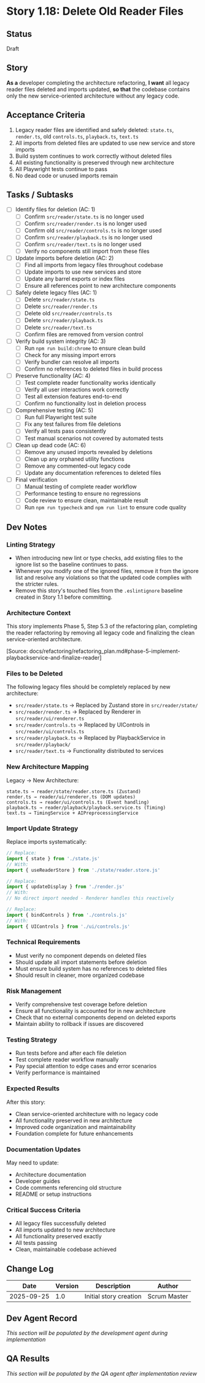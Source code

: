 # Story 1.18: Delete Old Reader Files

## Status
Draft

## Story
**As a** developer completing the architecture refactoring,
**I want** all legacy reader files deleted and imports updated,
**so that** the codebase contains only the new service-oriented architecture without any legacy code.

## Acceptance Criteria
1. Legacy reader files are identified and safely deleted: `state.ts`, `render.ts`, old `controls.ts`, `playback.ts`, `text.ts`
2. All imports from deleted files are updated to use new service and store imports
3. Build system continues to work correctly without deleted files
4. All existing functionality is preserved through new architecture
5. All Playwright tests continue to pass
6. No dead code or unused imports remain

## Tasks / Subtasks
- [ ] Identify files for deletion (AC: 1)
  - [ ] Confirm `src/reader/state.ts` is no longer used
  - [ ] Confirm `src/reader/render.ts` is no longer used
  - [ ] Confirm old `src/reader/controls.ts` is no longer used
  - [ ] Confirm `src/reader/playback.ts` is no longer used
  - [ ] Confirm `src/reader/text.ts` is no longer used
  - [ ] Verify no components still import from these files
- [ ] Update imports before deletion (AC: 2)
  - [ ] Find all imports from legacy files throughout codebase
  - [ ] Update imports to use new services and store
  - [ ] Update any barrel exports or index files
  - [ ] Ensure all references point to new architecture components
- [ ] Safely delete legacy files (AC: 1)
  - [ ] Delete `src/reader/state.ts`
  - [ ] Delete `src/reader/render.ts`
  - [ ] Delete old `src/reader/controls.ts`
  - [ ] Delete `src/reader/playback.ts`
  - [ ] Delete `src/reader/text.ts`
  - [ ] Confirm files are removed from version control
- [ ] Verify build system integrity (AC: 3)
  - [ ] Run `npm run build:chrome` to ensure clean build
  - [ ] Check for any missing import errors
  - [ ] Verify bundler can resolve all imports
  - [ ] Confirm no references to deleted files in build process
- [ ] Preserve functionality (AC: 4)
  - [ ] Test complete reader functionality works identically
  - [ ] Verify all user interactions work correctly
  - [ ] Test all extension features end-to-end
  - [ ] Confirm no functionality lost in deletion process
- [ ] Comprehensive testing (AC: 5)
  - [ ] Run full Playwright test suite
  - [ ] Fix any test failures from file deletions
  - [ ] Verify all tests pass consistently
  - [ ] Test manual scenarios not covered by automated tests
- [ ] Clean up dead code (AC: 6)
  - [ ] Remove any unused imports revealed by deletions
  - [ ] Clean up any orphaned utility functions
  - [ ] Remove any commented-out legacy code
  - [ ] Update any documentation references to deleted files
- [ ] Final verification
  - [ ] Manual testing of complete reader workflow
  - [ ] Performance testing to ensure no regressions
  - [ ] Code review to ensure clean, maintainable result
  - [ ] Run `npm run typecheck` and `npm run lint` to ensure code quality

## Dev Notes
### Linting Strategy
- When introducing new lint or type checks, add existing files to the ignore list so the baseline continues to pass.
- Whenever you modify one of the ignored files, remove it from the ignore list and resolve any violations so that the updated code complies with the stricter rules.
- Remove this story's touched files from the `.eslintignore` baseline created in Story 1.1 before committing.


### Architecture Context
This story implements Phase 5, Step 5.3 of the refactoring plan, completing the reader refactoring by removing all legacy code and finalizing the clean service-oriented architecture.

[Source: docs/refactoring/refactoring_plan.md#phase-5-implement-playbackservice-and-finalize-reader]

### Files to be Deleted
The following legacy files should be completely replaced by new architecture:
- `src/reader/state.ts` → Replaced by Zustand store in `src/reader/state/`
- `src/reader/render.ts` → Replaced by Renderer in `src/reader/ui/renderer.ts`
- `src/reader/controls.ts` → Replaced by UIControls in `src/reader/ui/controls.ts`
- `src/reader/playback.ts` → Replaced by PlaybackService in `src/reader/playback/`
- `src/reader/text.ts` → Functionality distributed to services

### New Architecture Mapping
Legacy → New Architecture:
```
state.ts → reader/state/reader.store.ts (Zustand)
render.ts → reader/ui/renderer.ts (DOM updates)
controls.ts → reader/ui/controls.ts (Event handling)
playback.ts → reader/playback/playback.service.ts (Timing)
text.ts → TimingService + AIPreprocessingService
```

### Import Update Strategy
Replace imports systematically:
```typescript
// Replace:
import { state } from './state.js'
// With:
import { useReaderStore } from './state/reader.store.js'

// Replace:
import { updateDisplay } from './render.js'
// With:
// No direct import needed - Renderer handles this reactively

// Replace:
import { bindControls } from './controls.js'
// With:
import { UIControls } from './ui/controls.js'
```

### Technical Requirements
- Must verify no component depends on deleted files
- Should update all import statements before deletion
- Must ensure build system has no references to deleted files
- Should result in cleaner, more organized codebase

### Risk Management
- Verify comprehensive test coverage before deletion
- Ensure all functionality is accounted for in new architecture
- Check that no external components depend on deleted exports
- Maintain ability to rollback if issues are discovered

### Testing Strategy
- Run tests before and after each file deletion
- Test complete reader workflow manually
- Pay special attention to edge cases and error scenarios
- Verify performance is maintained

### Expected Results
After this story:
- Clean service-oriented architecture with no legacy code
- All functionality preserved in new architecture
- Improved code organization and maintainability
- Foundation complete for future enhancements

### Documentation Updates
May need to update:
- Architecture documentation
- Developer guides
- Code comments referencing old structure
- README or setup instructions

### Critical Success Criteria
- All legacy files successfully deleted
- All imports updated to new architecture
- All functionality preserved exactly
- All tests passing
- Clean, maintainable codebase achieved

## Change Log
| Date | Version | Description | Author |
|------|---------|-------------|--------|
| 2025-09-25 | 1.0 | Initial story creation | Scrum Master |

## Dev Agent Record
*This section will be populated by the development agent during implementation*

## QA Results
*This section will be populated by the QA agent after implementation review*